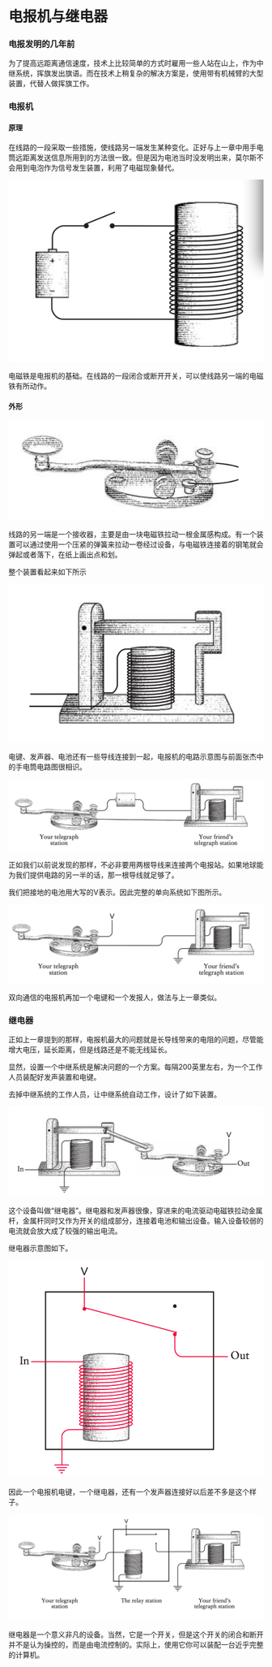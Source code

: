 电报机与继电器
==============

### 电报发明的几年前

为了提高远距离通信速度，技术上比较简单的方式时雇用一些人站在山上，作为中继系统，挥旗发出旗语。而在技术上稍复杂的解决方案是，使用带有机械臂的大型装置，代替人做挥旗工作。

### 电报机

#### 原理

在线路的一段采取一些措施，使线路另一端发生某种变化。正好与上一章中用手电筒远距离发送信息所用到的方法很一致。但是因为电池当时没发明出来，莫尔斯不会用到电泡作为信号发生装置，利用了电磁现象替代。

![](https://github.com/arcticlion/reading-lists/blob/master/Code/Chapter%2006%20Telegraphs%20and%20Relays/屏幕快照%202014-09-18%20上午1.24.17.png)



电磁铁是电报机的基础。在线路的一段闭合或断开开关，可以使线路另一端的电磁铁有所动作。

#### 外形

![](https://github.com/arcticlion/reading-lists/blob/master/Code/Chapter%2006%20Telegraphs%20and%20Relays/屏幕快照%202014-09-18%20上午1.24.46.png)

线路的另一端是一个接收器，主要是由一块电磁铁拉动一根金属感构成。有一个装置可以通过使用一个压紧的弹簧来拉动一卷经过设备，与电磁铁连接着的钢笔就会弹起或者落下，在纸上画出点和划。

整个装置看起来如下所示

![](https://github.com/arcticlion/reading-lists/blob/master/Code/Chapter%2006%20Telegraphs%20and%20Relays/屏幕快照%202014-09-18%20上午1.24.54.png)

电键、发声器、电池还有一些导线连接到一起，电报机的电路示意图与前面张杰中的手电筒电路图很相识。

![](https://github.com/arcticlion/reading-lists/blob/master/Code/Chapter%2006%20Telegraphs%20and%20Relays/屏幕快照%202014-09-18%20上午1.25.01.png)

正如我们以前说发现的那样，不必非要用两根导线来连接两个电报站。如果地球能为我们提供电路的另一半的话，那一根导线就足够了。

我们把接地的电池用大写的V表示。因此完整的单向系统如下图所示。

![](https://github.com/arcticlion/reading-lists/blob/master/Code/Chapter%2006%20Telegraphs%20and%20Relays/屏幕快照%202014-09-18%20上午1.25.11.png)

双向通信的电报机再加一个电键和一个发报人，做法与上一章类似。

### 继电器

正如上一章提到的那样，电报机最大的问题就是长导线带来的电阻的问题，尽管能增大电压，延长距离，但是线路还是不能无线延长。

显然，设置一个中继系统是解决问题的一个方案。每隔200英里左右，为一个工作人员装配好发声装置和电键。

去掉中继系统的工作人员，让中继系统自动工作，设计了如下装置。

![](https://github.com/arcticlion/reading-lists/blob/master/Code/Chapter%2006%20Telegraphs%20and%20Relays/屏幕快照%202014-09-18%20上午1.25.22.png)

这个设备叫做“继电器”。继电器和发声器很像，穿进来的电流驱动电磁铁拉动金属杆，金属杆同时又作为开关的组成部分，连接着电池和输出设备。输入设备较弱的电流就会放大成了较强的输出电流。

继电器示意图如下。

![](https://github.com/arcticlion/reading-lists/blob/master/Code/Chapter%2006%20Telegraphs%20and%20Relays/屏幕快照%202014-09-18%20上午1.25.44.png)

因此一个电报机电键，一个继电器，还有一个发声器连接好以后差不多是这个样子。

![](https://github.com/arcticlion/reading-lists/blob/master/Code/Chapter%2006%20Telegraphs%20and%20Relays/屏幕快照%202014-09-18%20上午1.25.52.png)

继电器是一个意义非凡的设备。当然，它是一个开关，但是这个开关的闭合和断开并不是认为操控的，而是由电流控制的。实际上，使用它你可以装配一台近乎完整的计算机。

